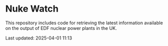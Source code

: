 # Nuke Watch

This repository includes code for retrieving the latest information available on the output of EDF nuclear power plants in the UK.

Last updated: 2025-04-01 11:13